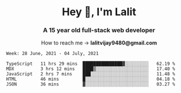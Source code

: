 <h1 align="center">Hey 👋, I'm Lalit</h1>
<h3 align="center">A 15 year old full-stack web developer</h3>

<p align="center">How to reach me → <strong>lalitvijay9480@gmail.com</strong></p>

<!--START_SECTION:waka-->
```text
Week: 28 June, 2021 - 04 July, 2021

TypeScript   11 hrs 29 mins  ███████████████▓░░░░░░░░░   62.19 % 
MDX          3 hrs 12 mins   ████▒░░░░░░░░░░░░░░░░░░░░   17.40 % 
JavaScript   2 hrs 7 mins    ███░░░░░░░░░░░░░░░░░░░░░░   11.48 % 
HTML         46 mins         █░░░░░░░░░░░░░░░░░░░░░░░░   04.18 % 
JSON         36 mins         ▓░░░░░░░░░░░░░░░░░░░░░░░░   03.27 % 
```
<!--END_SECTION:waka-->
